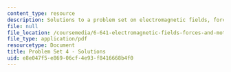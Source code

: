 ```yaml
---
content_type: resource
description: Solutions to a problem set on electromagnetic fields, forces, and motion.
file: null
file_location: /coursemedia/6-641-electromagnetic-fields-forces-and-motion-spring-2009/e8e047f5e86906cf4e93f8416668b4f0_MIT6_641s09_sol_pset04.pdf
file_type: application/pdf
resourcetype: Document
title: Problem Set 4 - Solutions
uid: e8e047f5-e869-06cf-4e93-f8416668b4f0
---
```

